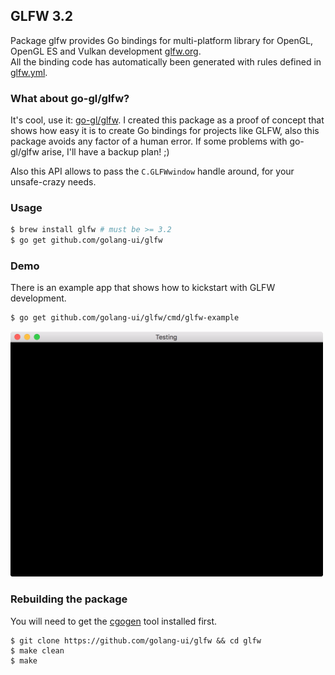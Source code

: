 ## GLFW 3.2

Package glfw provides Go bindings for multi-platform library for OpenGL, OpenGL ES and Vulkan development [glfw.org](http://www.glfw.org).<br />
All the binding code has automatically been generated with rules defined in [glfw.yml](/glfw.yml).

### What about go-gl/glfw?

It's cool, use it: [go-gl/glfw](https://github.com/go-gl/glfw). I created this package as a proof of concept that shows how easy it is to create Go bindings for projects like GLFW, also this package avoids any factor of a human error. If some problems with go-gl/glfw arise, I'll have a backup plan! ;)

Also this API allows to pass the `C.GLFWwindow` handle around, for your unsafe-crazy needs.

### Usage

```bash
$ brew install glfw # must be >= 3.2
$ go get github.com/golang-ui/glfw
```

### Demo

There is an example app that shows how to kickstart with GLFW development.

```bash
$ go get github.com/golang-ui/glfw/cmd/glfw-example
```

<img alt="demo screenshot glfw" src="assets/demo.png" width="500"/>

### Rebuilding the package

You will need to get the [cgogen](https://git.io/cgogen) tool installed first.

```
$ git clone https://github.com/golang-ui/glfw && cd glfw
$ make clean
$ make
```
